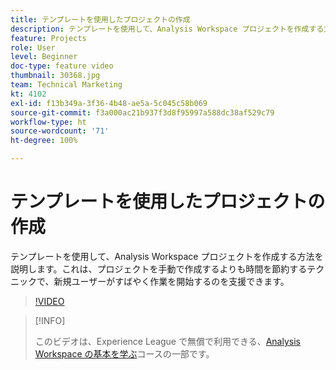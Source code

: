 ```yaml
---
title: テンプレートを使用したプロジェクトの作成
description: テンプレートを使用して、Analysis Workspace プロジェクトを作成する方法を説明します
feature: Projects
role: User
level: Beginner
doc-type: feature video
thumbnail: 30368.jpg
team: Technical Marketing
kt: 4102
exl-id: f13b349a-3f36-4b48-ae5a-5c045c58b069
source-git-commit: f3a000ac21b937f3d8f95997a588dc38af529c79
workflow-type: ht
source-wordcount: '71'
ht-degree: 100%

---
```


# テンプレートを使用したプロジェクトの作成

テンプレートを使用して、Analysis Workspace プロジェクトを作成する方法を説明します。これは、プロジェクトを手動で作成するよりも時間を節約するテクニックで、新規ユーザーがすばやく作業を開始するのを支援できます。

>[!VIDEO](https://video.tv.adobe.com/v/30368/?quality=12)

>[!INFO]
>
> このビデオは、Experience League で無償で利用できる、[Analysis Workspace の基本を学ぶ](https://experienceleague.adobe.com/?recommended=Analytics-U-1-2020.1.workspace&amp;lang=ja)コースの一部です。
